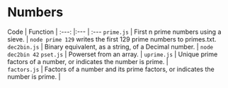 Numbers
=======


Code | Function | 
:---: |:--- | :---
```prime.js``` | First n prime numbers using a sieve. | ```node prime 129``` writes the first 129 prime numbers to primes.txt.
```dec2bin.js``` | Binary equivalent, as a string,  of a Decimal number. | ```node dec2bin 42```
```pset.js``` | Powerset from an array. | 
```uprime.js``` | Unique prime factors of a number, or indicates the number is prime. |  
```factors.js``` | Factors of a number and its prime factors, or indicates the number is prime. |  
